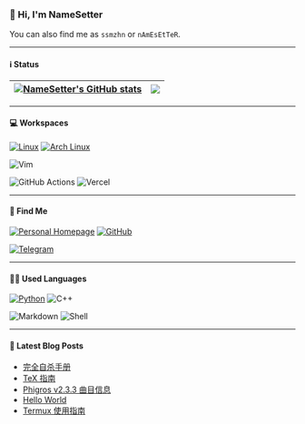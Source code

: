 ### 👋 Hi, I'm NameSetter

You can also find me as `ssmzhn` or `nAmEsEtTeR`.

---

#### ℹ️ Status

| <a href="https://github.com/anuraghazra/github-readme-stats"><img align="center" src="https://github-readme-stats.vercel.app/api?username=ssmzhn&show_icons=true&include_all_commits=true&theme=buefy&hide_border=true" alt="NameSetter's GitHub stats" /></a> | <a href="https://github.com/anuraghazra/github-readme-stats"><img align="center" src="https://github-readme-stats.vercel.app/api/top-langs/?username=ssmzhn&layout=compact&theme=buefy&hide_border=true" /></a> |
| ------------- | ------------- |

<!--START_SECTION:waka

```text
Kotlin             1 hr 26 mins    ███████████░░░░░░░░░░░░░░   44.10 %
Python             1 hr 6 mins     ████████▓░░░░░░░░░░░░░░░░   34.03 %
YAML               16 mins         ██░░░░░░░░░░░░░░░░░░░░░░░   08.63 %
Bash               8 mins          █░░░░░░░░░░░░░░░░░░░░░░░░   04.15 %
textmate           7 mins          █░░░░░░░░░░░░░░░░░░░░░░░░   03.76 %
Markdown           4 mins          ▓░░░░░░░░░░░░░░░░░░░░░░░░   02.18 %
```
随便复制的池塘的Readme
END_SECTION:waka-->

---

#### 💻 Workspaces 

[![Linux](https://img.shields.io/badge/Linux-FCC624?style=for-the-badge&logo=linux&logoColor=black)](https://kernel.org)
[![Arch Linux](https://img.shields.io/badge/Arch_Linux-1793D1?style=for-the-badge&logo=arch-linux&logoColor=white)](https://archlinux.org)
<!--[![KDE Plasma](https://img.shields.io/badge/KDE_Plasma-lightblue?style=for-the-badge&logo=KDE)](https://kde.org)
[![Firefox](https://img.shields.io/badge/Firefox_Browser-FF7139?style=for-the-badge&logo=Firefox-Browser&logoColor=white)](https://mozilla.org)
![VS Code](https://img.shields.io/badge/Visual_Studio_Code-0078D4?style=for-the-badge&logo=visual%20studio%20code&logoColor=white)
![IDEA](https://img.shields.io/badge/IntelliJ_IDEA-000000.svg?style=for-the-badge&logo=intellij-idea&logoColor=white)
![Pycharm](https://img.shields.io/badge/PyCharm-000000.svg?&style=for-the-badge&logo=PyCharm&logoColor=white)-->
![Vim](https://img.shields.io/badge/VIM-%2311AB00.svg?&style=for-the-badge&logo=vim&logoColor=white)
<!--
![Android Studio](https://img.shields.io/badge/Android_Studio-3DDC84?style=for-the-badge&logo=android-studio&logoColor=white)

![CPU](https://img.shields.io/badge/Intel-Core_i5_7400-0071C5?style=for-the-badge&logo=intel&logoColor=white)
![GPU](https://img.shields.io/badge/NVIDIA-GTX1050Ti-76B900?style=for-the-badge&logo=nvidia&logoColor=white)
-->
![GitHub Actions](https://img.shields.io/badge/GitHub_Actions-2088FF?style=for-the-badge&logo=github-actions&logoColor=white)
![Vercel](https://img.shields.io/badge/Vercel-000000?style=for-the-badge&logo=vercel&logoColor=white)
<!--
![Microsoft Azure](https://img.shields.io/badge/microsoft%20azure-0089D6?style=for-the-badge&logo=microsoft-azure&logoColor=white)-->

---

#### 📱 Find Me

[![Personal Homepage](https://img.shields.io/badge/website-000000?style=for-the-badge&logo=About.me&logoColor=white)](https://ssmzhn.vercel.app)
[![GitHub](https://img.shields.io/badge/GitHub-100000?style=for-the-badge&logo=github&logoColor=white)](https://github.com/ssmzhn)
<!--
[![ProtonMail](https://img.shields.io/badge/ProtonMail-8B89CC?style=for-the-badge&logo=protonmail&logoColor=white)](mailto:chitang233@proton.me)-->
[![Telegram](https://img.shields.io/badge/Telegram-2CA5E0?style=for-the-badge&logo=telegram&logoColor=white)](https://t.me/NameSetter)
<!--
[![YouTube](https://img.shields.io/badge/YouTube-FF0000?style=for-the-badge&logo=youtube&logoColor=white)](https://www.youtube.com/channel/UCZjCVTcX3O6-hhFAurGJitg)-->

---

#### 🧑‍💻 Used Languages

[![Python](https://img.shields.io/badge/Python-3776AB?style=for-the-badge&logo=python&logoColor=white)](https://python.org)
![C++](https://img.shields.io/badge/C%2B%2B-00599C?style=for-the-badge&logo=c%2B%2B&logoColor=white)
<!--[![Kotlin](https://img.shields.io/badge/Kotlin-purple?&style=for-the-badge&logo=kotlin&logoColor=white)](https://kotlinlang.org)-->
![Markdown](https://img.shields.io/badge/Markdown-000000?style=for-the-badge&logo=markdown&logoColor=white)
![Shell](https://img.shields.io/badge/Shell_Script-121011?style=for-the-badge&logo=gnu-bash&logoColor=white)

<!--
#### 🕹 Games

[![Steam](https://img.shields.io/badge/Steam-000000?style=for-the-badge&logo=steam&logoColor=white)](https://steamcommunity.com/chitang233)
[![Minecraft](https://img.shields.io/badge/chitang-green?style=for-the-badge&logo=Minecraft&logoColor=white)](https://namemc.com/profile/chitang.2)

![Genshin Impact information](https://genshin-card.getloli.com/rand/83264638.png)
-->
---

#### 📕 Latest Blog Posts

<!-- BLOG-POST-LIST:START -->
- [完全自杀手册](https://ssmzhn.vercel.app/2023/08/06/complete_suicide_manual/)
- [TeX 指南](https://ssmzhn.vercel.app/2022/12/17/tex-guide/)
- [Phigros v2.3.3 曲目信息](https://ssmzhn.vercel.app/2022/08/20/chart/)
- [Hello World](https://ssmzhn.vercel.app/2022/08/20/hello-world/)
- [Termux 使用指南](https://ssmzhn.vercel.app/2022/06/25/termux-guide/)
<!-- BLOG-POST-LIST:END -->
